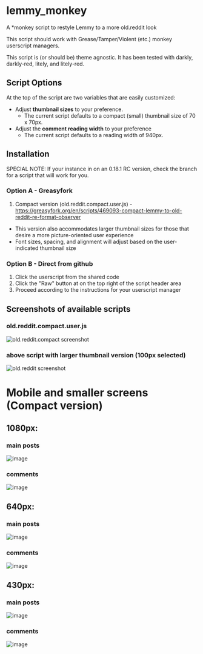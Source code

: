 # lemmy_monkey
A *monkey script to restyle Lemmy to a more old.reddit look

This script should work with Grease/Tamper/Violent (etc.) monkey userscript managers.

This script is (or should be) theme agnostic.  It has been tested with darkly, darkly-red, litely, and litely-red.

## Script Options
At the top of the script are two variables that are easily customized: 
- Adjust **thumbnail sizes** to your preference.
  - The current script defaults to a compact (small) thumbnail size of 70 x 70px.
- Adjust the **comment reading width** to your preference
  - The current script defaults to a reading width of 940px.


## Installation

SPECIAL NOTE: If your instance in on an 0.18.1 RC version, check the branch for a script that will work for you.

### Option A - Greasyfork

1. Compact version (old.reddit.compact.user.js) - https://greasyfork.org/en/scripts/469093-compact-lemmy-to-old-reddit-re-format-observer
 - This version also accommodates larger thumbnail sizes for those that desire a more picture-oriented user experience
 - Font sizes, spacing, and alignment will adjust based on the user-indicated thumbnail size

### Option B - Direct from github

1. Click the userscript from the shared code
2. Click the "Raw" button at on the top right of the script header area
3. Proceed according to the instructions for your userscript manager

## Screenshots of available scripts

### old.reddit.compact.user.js
![old.reddit.compact screenshot](https://github.com/soundjester/lemmy_monkey/blob/ff2fcc2ce43f908f123e3f8114164dfd5a96d580/screenshots/old.reddit.compact.png)

### above script with larger thumbnail version (100px selected)
![old.reddit screenshot](https://github.com/soundjester/lemmy_monkey/blob/ff2fcc2ce43f908f123e3f8114164dfd5a96d580/screenshots/old.reddit.png)

# Mobile and smaller screens (Compact version)

## 1080px:
### main posts
 
![image](https://user-images.githubusercontent.com/11245779/247587850-129f2e94-9201-4c8d-ac99-fb28b698cfb0.png)
### comments

![image](https://user-images.githubusercontent.com/11245779/247587972-1fdd8042-afa0-4cb7-a227-0fcc27a00d3b.png)
## 640px:
### main posts

![image](https://user-images.githubusercontent.com/11245779/247589336-07cfb7e2-8e1f-4b97-8180-a436e5c80e77.png)
### comments

![image](https://user-images.githubusercontent.com/11245779/247589269-b60a581c-474d-4b98-8bae-bc7da27f94a8.png)


## 430px:
### main posts
![image](https://github.com/soundjester/lemmy_monkey/assets/11245779/6604c19f-30a9-43da-bc2b-5f29b9b9f2fd)

### comments
![image](https://github.com/soundjester/lemmy_monkey/assets/11245779/7e6265e7-9c32-4edd-b969-8ee91752ac99)

